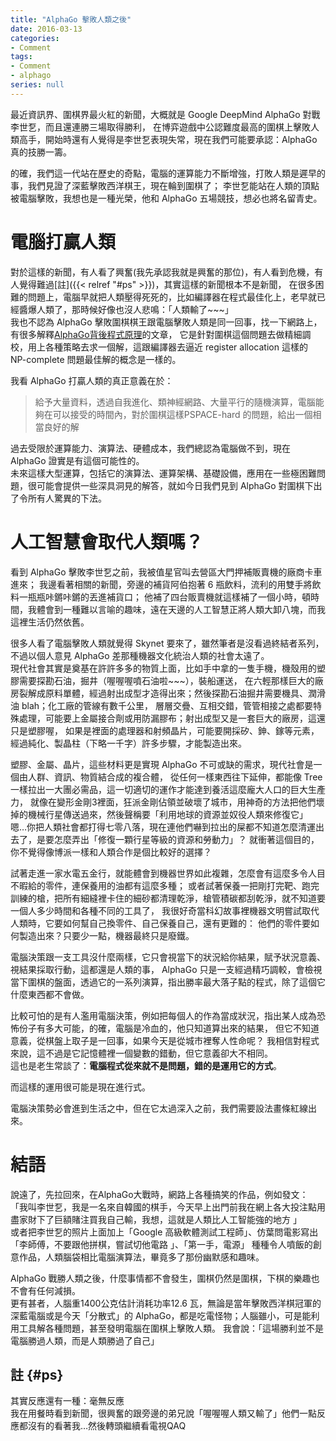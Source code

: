 ```yaml
---
title: "AlphaGo 擊敗人類之後"
date: 2016-03-13
categories:
- Comment
tags:
- Comment
- alphago
series: null
---
```


最近資訊界、圍棋界最火紅的新聞，大概就是 Google DeepMind AlphaGo 對戰李世乭，而且還連勝三場取得勝利，
在博弈遊戲中公認難度最高的圍棋上擊敗人類高手，開始時還有人覺得是李世乭表現失常，現在我們可能要承認：AlphaGo 真的技勝一籌。  
<!--more-->

的確，我們這一代站在歷史的奇點，電腦的運算能力不斷增強，打敗人類是遲早的事，我們見證了深藍擊敗西洋棋王，現在輪到圍棋了；
李世乭能站在人類的頂點被電腦擊敗，我想也是一種光榮，他和 AlphaGo 五場競技，想必也將名留青史。  

# 電腦打贏人類

對於這樣的新聞，有人看了興奮(我先承認我就是興奮的那位)，有人看到危機，有人覺得難過[註]({{< relref "#ps" >}})，其實這樣的新聞根本不是新聞，
在很多困難的問題上，電腦早就把人類壓得死死的，比如編譯器在程式最佳化上，老早就已經醬爆人類了，那時候好像也沒人悲鳴：「人類輸了~~~」  
我也不認為 AlphaGo 擊敗圍棋棋王跟電腦擊敗人類是同一回事，找一下網路上，
有很多解釋[AlphaGo背後程式原理](https://topic.parenting.com.tw/issue/2016/coding/article-11.html)的文章，
它是針對圍棋這個問題去做精細調校，用上各種策略去求一個解，這跟編譯器去逼近 register allocation 這樣的 NP-complete 問題最佳解的概念是一樣的。  

我看 AlphaGo 打贏人類的真正意義在於：
> 給予大量資料，透過自我進化、類神經網路、大量平行的隨機演算，電腦能夠在可以接受的時間內，對於圍棋這樣PSPACE-hard 的問題，給出一個相當良好的解

過去受限於運算能力、演算法、硬體成本，我們總認為電腦做不到，現在 AlphaGo 證實是有這個可能性的。  
未來這樣大型運算，包括它的演算法、運算架構、基礎設備，應用在一些極困難問題，很可能會提供一些深具洞見的解答，就如今日我們見到 AlphaGo 對圍棋下出了令所有人驚異的下法。  

# 人工智慧會取代人類嗎？

看到 AlphaGo 擊敗李世乭之前，我被值星官叫去營區大門押補販賣機的廠商卡車進來；
我邊看著相關的新聞，旁邊的補貨阿伯抱著 6 瓶飲料，流利的用雙手將飲料一瓶瓶咔鏘咔鏘的丟進補貨口；
他補了四台販賣機就這樣補了一個小時，頓時間，我體會到一種難以言喻的趣味，遠在天邊的人工智慧正將人類大卸八塊，而我這裡生活仍然依舊。  

很多人看了電腦擊敗人類就覺得 Skynet 要來了，雖然筆者是沒看過終結者系列，不過以個人意見 AlphaGo 差那種機器文化統治人類的社會太遠了。  
現代社會其實是奠基在許許多多的物質上面，比如手中拿的一隻手機，機殼用的塑膠需要探勘石油，掘井（喔喔喔噴石油啦~~~），裝船運送，
在六輕那樣巨大的廠房裂解成原料單體，經過射出成型才造得出來；然後探勘石油掘井需要機具、潤滑油 blah；化工廠的管線有數千公里，
層層交疊、互相交錯，管管相接之處都要特殊處理，可能要上金屬接合劑或用防漏膠布；射出成型又是一套巨大的廠房，這還只是塑膠喔，
如果是裡面的處理器和射頻晶片，可能要開採矽、鉮、鎵等元素，經過純化、製晶柱（下略一千字）許多步驟，才能製造出來。  

塑膠、金屬、晶片，這些材料更是實現 AlphaGo 不可或缺的需求，現代社會是一個由人群、資訊、物質結合成的複合體，
從任何一樣東西往下延伸，都能像 Tree 一樣拉出一大團必需品，這一切適切的運作才能達到養活這麼龐大人口的巨大生產力，
就像在變形金剛3裡面，狂派金剛佔領並破壞了城市，用神奇的方法把他們壞掉的機械行星傳送過來，然後聲稱要「利用地球的資源並奴役人類來修復它」  
嗯…你把人類社會都打得七零八落，現在連他們嚇到拉出的屎都不知道怎麼清運出去了，是要怎麼弄出「修復一顆行星等級的資源和勞動力」？
就衝著這個目的，你不覺得像博派一樣和人類合作是個比較好的選擇？   

試著走進一家水電五金行，就能體會到機器世界如此複雜，怎麼會有這麼多令人目不暇給的零件，連保養用的油都有這麼多種；
或者試著保養一把剛打完靶、跑完訓練的槍，把所有細縫裡卡住的細砂都清理乾淨，槍管積碳都刮乾淨，就不知道要一個人多少時間和各種不同的工具了，
我很好奇當科幻故事裡機器文明嘗試取代人類時，它要如何幫自己換零件、自己保養自己，還有更難的：
他們的零件要如何製造出來？只要少一點，機器最終只是廢鐵。  

電腦決策跟一支工具沒什麼兩樣，它只會視當下的狀況給你結果，賦予狀況意義、視結果採取行動，這都還是人類的事，
AlphaGo 只是一支經過精巧調較，會檢視當下圍棋的盤面，透過它的一系列演算，指出勝率最大落子點的程式，除了這個它什麼東西都不會做。  

比較可怕的是有人濫用電腦決策，例如把每個人的作為當成狀況，指出某人成為恐怖份子有多大可能，的確，電腦是冷血的，他只知道算出來的結果，
但它不知道意義，從棋盤上取子是一回事，如果今天是從城市裡奪人性命呢？
我相信對程式來說，這不過是它記憶體裡一個變數的錯動，但它意義卻大不相同。  
這也是老生常談了：**電腦程式從來就不是問題，錯的是運用它的方式**。  

而這樣的運用很可能是現在進行式。  

電腦決策勢必會進到生活之中，但在它太過深入之前，我們需要設法畫條紅線出來。  

# 結語

說遠了，先拉回來，在AlphaGo大戰時，網路上各種搞笑的作品，例如發文：  
「我叫李世乭，我是一名來自韓國的棋手，今天早上出門前我在網上各大投注點用盡家財下了巨額賭注買我自己輸，我想，這就是人類比人工智能強的地方 」  
或者把李世乭的照片上面加上「Google 高級軟體測試工程師」、仿葉問電影寫出「李師傅，不要跟他拼棋，嘗試切他電路 」、「第一手，電源」
種種令人噴飯的創意作品，人類腦袋相比電腦演算法，畢竟多了那份幽默感和趣味。  

AlphaGo 戰勝人類之後，什麼事情都不會發生，圍棋仍然是圍棋，下棋的樂趣也不會有任何減損。  
更有甚者，人腦重1400公克估計消耗功率12.6 瓦，無論是當年擊敗西洋棋冠軍的深藍電腦或是今天「分散式」的 AlphaGo，都是吃電怪物；人腦雖小，可是能利用工具解各種問題，甚至發明電腦在圍棋上擊敗人類。  我會說：「這場勝利並不是電腦勝過人類，而是人類勝過了自己」  

## 註  {#ps}
其實反應還有一種：毫無反應  
我在用餐時看到新聞，很興奮的跟旁邊的弟兄說「喔喔喔人類又輸了」他們一點反應都沒有的看著我…然後轉頭繼續看電視QAQ 
